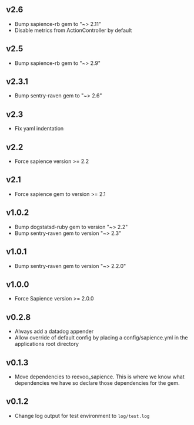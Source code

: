 ## v2.6
- Bump sapience-rb gem to "~> 2.11"
- Disable metrics from ActionController by default

## v2.5
- Bump sapience-rb gem to "~> 2.9"

## v2.3.1
- Bump sentry-raven gem to "~> 2.6"

## v2.3
- Fix yaml indentation

## v2.2
- Force sapience version >= 2.2

## v2.1
- Force sapience gem to version >= 2.1

## v1.0.2

- Bump dogstatsd-ruby gem to version "~> 2.2"
- Bump sentry-raven gem to version "~> 2.3"

## v1.0.1

- Bump sentry-raven gem to version "~> 2.2.0"

## v1.0.0

- Force Sapience version >= 2.0.0

## v0.2.8

- Always add a datadog appender
- Allow override of default config by placing a config/sapience.yml in the applications root directory

## v0.1.3

- Move dependencies to reevoo_sapience. This is where we know what dependencies we have so declare those dependencies for the gem.

## v0.1.2

- Change log output for test environment to `log/test.log`
